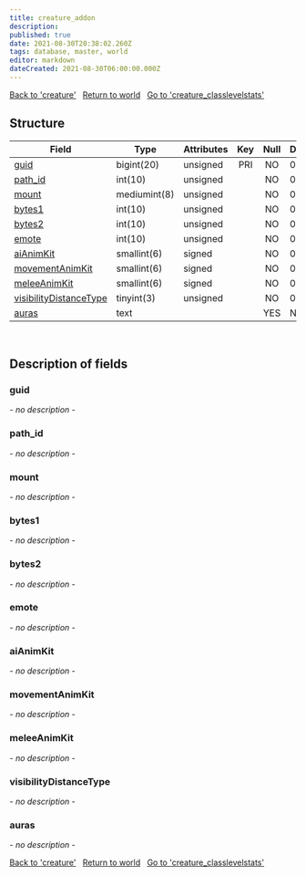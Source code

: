 ```yaml
---
title: creature_addon
description: 
published: true
date: 2021-08-30T20:38:02.260Z
tags: database, master, world
editor: markdown
dateCreated: 2021-08-30T06:00:00.000Z
---
```


<a href="https://trinitycore.info/en/database/master/world/creature" class="mt-5 v-btn v-btn--depressed v-btn--flat v-btn--outlined theme--light v-size--default darkblue--text text--lighten-3"><span class="v-btn__content"><i aria-hidden="true" class="v-icon notranslate v-icon--left mdi mdi-arrow-left theme--light"></i><span>Back to 'creature'</span></span></a>&nbsp;&nbsp;&nbsp;<a href="https://trinitycore.info/en/database/master/world/home" class="mt-5 v-btn v-btn--depressed v-btn--flat v-btn--outlined theme--light v-size--default darkblue--text text--lighten-3"><span class="v-btn__content"><i aria-hidden="true" class="v-icon notranslate v-icon--left mdi mdi-home-outline theme--light"></i><span>Return to world</span></span></a>&nbsp;&nbsp;&nbsp;<a href="https://trinitycore.info/en/database/master/world/creature_classlevelstats" class="mt-5 v-btn v-btn--depressed v-btn--flat v-btn--outlined theme--light v-size--default darkblue--text text--lighten-3"><span class="v-btn__content"><span>Go to 'creature_classlevelstats'</span><i aria-hidden="true" class="v-icon notranslate v-icon--right mdi mdi-arrow-right theme--light"></i></span></a>

## Structure

| Field | Type | Attributes | Key | Null | Default | Extra | Comment |
| --- | --- | --- | :---: | :---: | --- | --- | --- |
| [guid](#guid) | bigint(20) | unsigned | PRI | NO | 0 |  |  |
| [path_id](#path_id) | int(10) | unsigned |  | NO | 0 |  |  |
| [mount](#mount) | mediumint(8) | unsigned |  | NO | 0 |  |  |
| [bytes1](#bytes1) | int(10) | unsigned |  | NO | 0 |  |  |
| [bytes2](#bytes2) | int(10) | unsigned |  | NO | 0 |  |  |
| [emote](#emote) | int(10) | unsigned |  | NO | 0 |  |  |
| [aiAnimKit](#aianimkit) | smallint(6) | signed |  | NO | 0 |  |  |
| [movementAnimKit](#movementanimkit) | smallint(6) | signed |  | NO | 0 |  |  |
| [meleeAnimKit](#meleeanimkit) | smallint(6) | signed |  | NO | 0 |  |  |
| [visibilityDistanceType](#visibilitydistancetype) | tinyint(3) | unsigned |  | NO | 0 |  |  |
| [auras](#auras) | text |  |  | YES | NULL |  |  |
&nbsp;
## Description of fields

### guid
*- no description -*
&nbsp;

### path_id
*- no description -*
&nbsp;

### mount
*- no description -*
&nbsp;

### bytes1
*- no description -*
&nbsp;

### bytes2
*- no description -*
&nbsp;

### emote
*- no description -*
&nbsp;

### aiAnimKit
*- no description -*
&nbsp;

### movementAnimKit
*- no description -*
&nbsp;

### meleeAnimKit
*- no description -*
&nbsp;

### visibilityDistanceType
*- no description -*
&nbsp;

### auras
*- no description -*
&nbsp;

<a href="https://trinitycore.info/en/database/master/world/creature" class="mt-5 v-btn v-btn--depressed v-btn--flat v-btn--outlined theme--light v-size--default darkblue--text text--lighten-3"><span class="v-btn__content"><i aria-hidden="true" class="v-icon notranslate v-icon--left mdi mdi-arrow-left theme--light"></i><span>Back to 'creature'</span></span></a>&nbsp;&nbsp;&nbsp;<a href="https://trinitycore.info/en/database/master/world/home" class="mt-5 v-btn v-btn--depressed v-btn--flat v-btn--outlined theme--light v-size--default darkblue--text text--lighten-3"><span class="v-btn__content"><i aria-hidden="true" class="v-icon notranslate v-icon--left mdi mdi-home-outline theme--light"></i><span>Return to world</span></span></a>&nbsp;&nbsp;&nbsp;<a href="https://trinitycore.info/en/database/master/world/creature_classlevelstats" class="mt-5 v-btn v-btn--depressed v-btn--flat v-btn--outlined theme--light v-size--default darkblue--text text--lighten-3"><span class="v-btn__content"><span>Go to 'creature_classlevelstats'</span><i aria-hidden="true" class="v-icon notranslate v-icon--right mdi mdi-arrow-right theme--light"></i></span></a>

